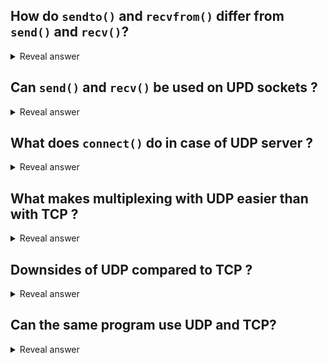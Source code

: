 ## **How do `sendto()` and `recvfrom()` differ from `send()` and `recv()`?**

<details>
	<summary>Reveal answer</summary>

- **send** and **recv** are called after calling **connect**, They only work with the one remote address that was passed to `connect()`. <br>
**sendto** and **recvfrom** functions can be used with multiple remote addresses.
</details>

## **Can `send()` and `recv()` be used on UPD sockets ?**

<details>
  <summary>Reveal answer</summary>

  - Oh yeah, but `connect()` function should be called first in that case. 
</details>


## **What does `connect()` do in case of UDP server ?**

<details>
	<summary>Reveal answer</summary>

 - `connect()` associates the socket with a remote given address
</details>

## **What makes multiplexing with UDP easier than with TCP ?**

<details>
	<summary>Reveal answer</summary>

- One UDP socket can talk to multiple remote peers. For TCP, one socket is needed for each peer

</details>

## **Downsides of UDP compared to TCP ?**

<details>
	<summary>Reveal answer</summary>

- UDP does not attempt to fix many of the errors that TCP does... FOr example, TCP ensures that data **arrives on the same order it was sent**, TCP tries to avoid causing network congestion, and TCP attempts to **resend** lost packets. UDP does **none of this**

</details>

## **Can the same program use UDP and TCP?**

<details>
	<summary>Reveal answer</summary>

- Yeah sure, It just needs to create sockets for both.

</details>



